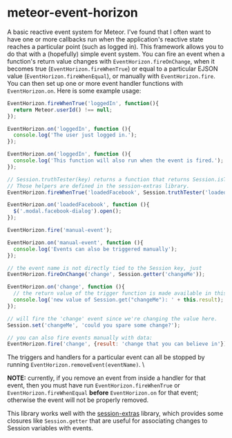 meteor-event-horizon
====================

A basic reactive event system for Meteor.  I've found that I often want to have one or more callbacks run when the application's reactive state reaches a particular point (such as logged in).  This framework allows you to do that with a (hopefully) simple event system.  You can fire an event when a function's return value changes with `EventHorizon.fireOnChange`, when it becomes true (`EventHorizon.fireWhenTrue`) or equal to a particular EJSON value (`EventHorizon.fireWhenEqual`), or manually with `EventHorizon.fire`.  You can then set up one or more event handler functions with `EventHorizon.on`.  Here is some example usage:

```javascript
EventHorizon.fireWhenTrue('loggedIn', function(){
  return Meteor.userId() !== null;
});

EventHorizon.on('loggedIn', function (){
  console.log('The user just logged in.');
});

EventHorizon.on('loggedIn', function (){
  console.log('This function will also run when the event is fired.');
});

// Session.truthTester(key) returns a function that returns Session.isTrue(key).
// Those helpers are defined in the session-extras library.
EventHorizon.fireWhenTrue('loadedFacebook', Session.truthTester('loadedFacebook'));

EventHorizon.on('loadedFacebook', function (){
  $('.modal.facebook-dialog').open();
});

EventHorizon.fire('manual-event');

EventHorizon.on('manual-event', function (){
  console.log('Events can also be triggered manually');
});

// the event name is not directly tied to the Session key, just
EventHorizon.fireOnChange('change', Session.getter('changeMe'));

EventHorizon.on('change', function (){
  // the return value of the trigger function is made available in this.result for fireOnChange.
  console.log('new value of Session.get("changeMe"): ' + this.result);
});

// will fire the 'change' event since we're changing the value here.
Session.set('changeMe', 'could you spare some change?');

// you can also fire events manually with data:
EventHorizon.fire('change', {result: 'change that you can believe in'});
```

The triggers and handlers for a particular event can all be stopped by running `EventHorizon.removeEvent(eventName)`. \

__NOTE:__ currently, if you remove an event from inside a handler for that event, then you must have run `EventHorizon.fireWhenTrue` or `EventHorizon.fireWhenEqual` __before__ `EventHorizon.on` for that event; otherwise the event will not be properly removed.

This library works well with the [session-extras](https://github.com/belisarius222/meteor-session-extras) library, which provides some closures like `Session.getter` that are useful for associating changes to Session variables with events.

